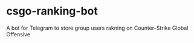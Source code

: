 # csgo-ranking-bot
A bot for Telegram to store group users rakning on Counter-Strike Global Offensive
